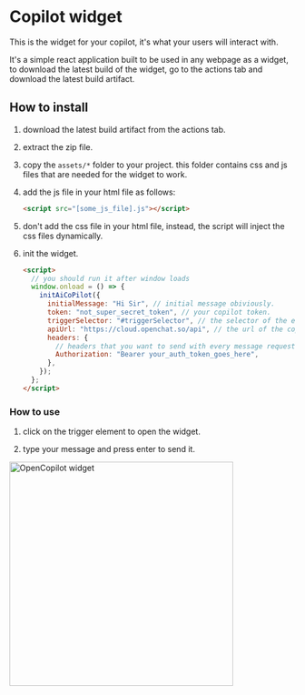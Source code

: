 # Copilot widget

This is the widget for your copilot, it's what your users will interact with.

It's a simple react application built to be used in any webpage as a widget, to download the latest build of the widget, go to the actions tab and download the latest build artifact.

## How to install

1. download the latest build artifact from the actions tab.

2. extract the zip file.

3. copy the `assets/*` folder to your project.
   this folder contains css and js files that are needed for the widget to work.

4. add the js file in your html file as follows:

   ```html
   <script src="[some_js_file].js"></script>
   ```

5. don't add the css file in your html file, instead, the script will inject the css files dynamically.

6. init the widget.

   ```html
   <script>
     // you should run it after window loads
     window.onload = () => {
       initAiCoPilot({
         initialMessage: "Hi Sir", // initial message obiviously.
         token: "not_super_secret_token", // your copilot token.
         triggerSelector: "#triggerSelector", // the selector of the element that will trigger the widget on click.
         apiUrl: "https://cloud.openchat.so/api", // the url of the copilot api.
         headers: {
           // headers that you want to send with every message request.
           Authorization: "Bearer your_auth_token_goes_here",
         },
       });
     };
   </script>
   ```

### How to use

1. click on the trigger element to open the widget.

2. type your message and press enter to send it.

<img width="394" alt="OpenCopilot widget" src="https://github.com/openchatai/OpenCopilot/assets/32633162/77b30faa-c59e-4a3a-821a-d14a61a49a65">

